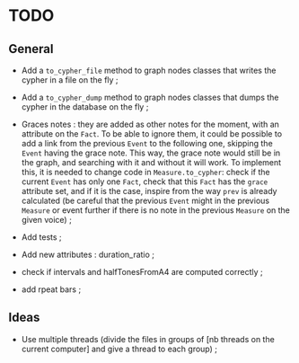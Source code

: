 # TODO

## General
- Add a `to_cypher_file` method to graph nodes classes that writes the cypher in a file on the fly ;
- Add a `to_cypher_dump` method to graph nodes classes that dumps the cypher in the database on the fly ;

- Graces notes : they are added as other notes for the moment, with an attribute on the `Fact`.
To be able to ignore them, it could be possible to add a link from the previous `Event` to the following one, skipping the `Event` having the grace note. This way, the grace note would still be in the graph, and searching with it and without it will work.
To implement this, it is needed to change code in `Measure.to_cypher`: check if the current `Event` has only one `Fact`, check that this `Fact` has the `grace` attribute set, and if it is the case, inspire from the way `prev` is already calculated (be careful that the previous `Event` might in the previous `Measure` or event further if there is no note in the previous `Measure` on the given voice) ;

- Add tests ;

- Add new attributes : duration_ratio ;

- check if intervals and halfTonesFromA4 are computed correctly ;

- add rpeat bars ;

## Ideas
- Use multiple threads (divide the files in groups of [nb threads on the current computer] and give a thread to each group) ;

